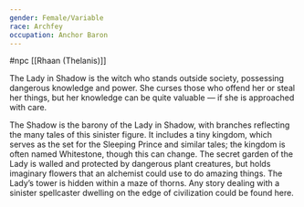 ```yaml
---
gender: Female/Variable
race: Archfey
occupation: Anchor Baron
---
```

 #npc [[Rhaan (Thelanis)]]

The Lady in Shadow is the witch who stands outside society, possessing dangerous knowledge and power. She curses those who offend her or steal her things, but her knowledge can be quite valuable — if she is approached with care.

The Shadow is the barony of the Lady in Shadow, with branches reflecting the many tales of this sinister figure. It includes a tiny kingdom, which serves as the set for the Sleeping Prince and similar tales; the kingdom is often named Whitestone, though this can change. The secret garden of the Lady is walled and protected by dangerous plant creatures, but holds imaginary flowers that an alchemist could use to do amazing things. The Lady’s tower is hidden within a maze of thorns. Any story dealing with a sinister spellcaster dwelling on the edge of civilization could be found here.
